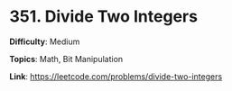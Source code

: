 # 351. Divide Two Integers

**Difficulty**: Medium

**Topics**: Math, Bit Manipulation

**Link**: https://leetcode.com/problems/divide-two-integers
